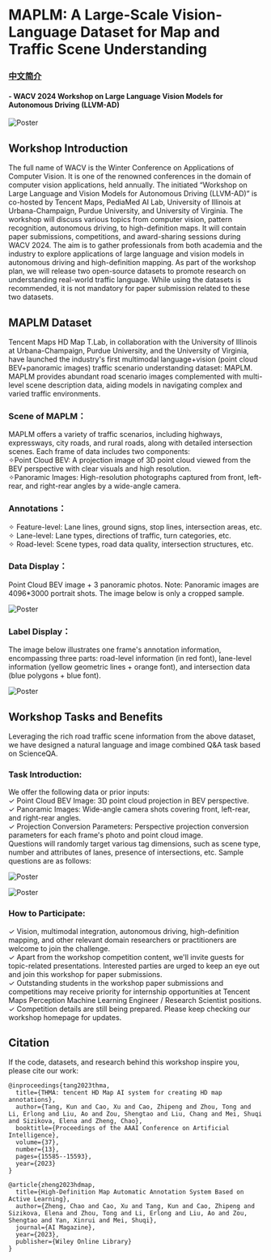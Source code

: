 # MAPLM: A Large-Scale Vision-Language Dataset for Map and Traffic Scene Understanding

### [中文简介](./README-zh.md)

#### - WACV 2024 Workshop on Large Language Vision Models for Autonomous Driving (LLVM-AD)

![Poster](./figures/poster.png)

## Workshop Introduction
The full name of WACV is the Winter Conference on Applications of Computer Vision. It is one of the renowned conferences in the domain of computer vision applications, held annually. The initiated “Workshop on Large Language and Vision Models for Autonomous Driving (LLVM-AD)” is co-hosted by Tencent Maps, PediaMed AI Lab, University of Illinois at Urbana-Champaign, Purdue University, and University of Virginia. The workshop will discuss various topics from computer vision, pattern recognition, autonomous driving, to high-definition maps. It will contain paper submissions, competitions, and award-sharing sessions during WACV 2024. The aim is to gather professionals from both academia and the industry to explore applications of large language and vision models in autonomous driving and high-definition mapping. As part of the workshop plan, we will release two open-source datasets to promote research on understanding real-world traffic language. While using the datasets is recommended, it is not mandatory for paper submission related to these two datasets.    

## MAPLM Dataset     
Tencent Maps HD Map T.Lab, in collaboration with the University of Illinois at Urbana-Champaign, Purdue University, and the University of Virginia, have launched the industry's first multimodal language+vision (point cloud BEV+panoramic images) traffic scenario understanding dataset: MAPLM. MAPLM provides abundant road scenario images complemented with multi-level scene description data, aiding models in navigating complex and varied traffic environments.     

### Scene of MAPLM：    
MAPLM offers a variety of traffic scenarios, including highways, expressways, city roads, and rural roads, along with detailed intersection scenes. Each frame of data includes two components:           
✧Point Cloud BEV: A projection image of 3D point cloud viewed from the BEV perspective with clear visuals and high resolution.        
✧Panoramic Images: High-resolution photographs captured from front, left-rear, and right-rear angles by a wide-angle camera.    

### Annotations：    
✧ Feature-level: Lane lines, ground signs, stop lines, intersection areas, etc.        
✧ Lane-level: Lane types, directions of traffic, turn categories, etc.       
✧ Road-level: Scene types, road data quality, intersection structures, etc.     

### Data Display：    
Point Cloud BEV image + 3 panoramic photos. Note: Panoramic images are 4096*3000 portrait shots. The image below is only a cropped sample.   

![Poster](./figures/example1.png)

### Label Display：    
The image below illustrates one frame's annotation information, encompassing three parts: road-level information (in red font), lane-level information (yellow geometric lines + orange font), and intersection data (blue polygons + blue font).         

![Poster](./figures/example2.png)

## Workshop Tasks and Benefits     

Leveraging the rich road traffic scene information from the above dataset, we have designed a natural language and image combined Q&A task based on ScienceQA.    

### Task Introduction:   
We offer the following data or prior inputs:    
✓ Point Cloud BEV Image: 3D point cloud projection in BEV perspective.    
✓ Panoramic Images: Wide-angle camera shots covering front, left-rear, and right-rear angles.    
✓ Projection Conversion Parameters: Perspective projection conversion parameters for each frame's photo and point cloud image.     
Questions will randomly target various tag dimensions, such as scene type, number and attributes of lanes, presence of intersections, etc. Sample questions are as follows:      

![Poster](./figures/qa1.png)    

![Poster](./figures/qa2.png)    

### How to Participate:    
✓ Vision, multimodal integration, autonomous driving, high-definition mapping, and other relevant domain researchers or practitioners are welcome to join the challenge.    
✓ Apart from the workshop competition content, we'll invite guests for topic-related presentations. Interested parties are urged to keep an eye out and join this workshop for paper submissions.    
✓ Outstanding students in the workshop paper submissions and competitions may receive priority for internship opportunities at Tencent Maps Perception Machine Learning Engineer / Research Scientist positions.    
✓ Competition details are still being prepared. Please keep checking our workshop homepage for updates.        


## Citation       
If the code, datasets, and research behind this workshop inspire you, please cite our work:      
```
@inproceedings{tang2023thma,
  title={THMA: tencent HD Map AI system for creating HD map annotations},
  author={Tang, Kun and Cao, Xu and Cao, Zhipeng and Zhou, Tong and Li, Erlong and Liu, Ao and Zou, Shengtao and Liu, Chang and Mei, Shuqi and Sizikova, Elena and Zheng, Chao},
  booktitle={Proceedings of the AAAI Conference on Artificial Intelligence},
  volume={37},
  number={13},
  pages={15585--15593},
  year={2023}
}
```

```
@article{zheng2023hdmap,
  title={High-Definition Map Automatic Annotation System Based on Active Learning},
  author={Zheng, Chao and Cao, Xu and Tang, Kun and Cao, Zhipeng and Sizikova, Elena and Zhou, Tong and Li, Erlong and Liu, Ao and Zou, Shengtao and Yan, Xinrui and Mei, Shuqi},
  journal={AI Magazine},
  year={2023},
  publisher={Wiley Online Library}
}
```






